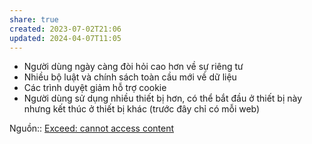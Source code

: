 ```yaml
---
share: true
created: 2023-07-02T21:06
updated: 2024-04-07T11:05
---
```


- Người dùng ngày càng đòi hỏi cao hơn về sự riêng tư
- Nhiều bộ luật và chính sách toàn cầu mới về dữ liệu
- Các trình duyệt giảm hỗ trợ cookie
- Người dùng sử dụng nhiều thiết bị hơn, có thể bắt đầu ở thiết bị này nhưng kết thúc ở thiết bị khác (trước đây chỉ có mỗi web) 

Nguồn:: [Exceed: cannot access content](https://skillshop.exceedlms.com/uploads/resource_courses/targets/1468635/original/index.html?_courseId=291144#/page/6491e7af8f5788176787aef2)
